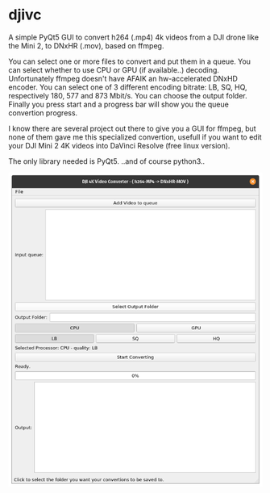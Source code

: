 # djivc
A simple PyQt5 GUI to convert h264 (.mp4) 4k videos from a DJI drone like the Mini 2, to DNxHR (.mov), based on ffmpeg.

You can select one or more files to convert and put them in a queue.
You can select whether to use CPU or GPU (if available..) decoding. Unfortunately ffmpeg doesn't have AFAIK an hw-accelerated DNxHD encoder.
You can select one of 3 different encoding bitrate: LB, SQ, HQ, respectively 180, 577 and 873 Mbit/s.
You can choose the output folder.
Finally you press start and a progress bar will show you the queue convertion progress.

I know there are several project out there to give you a GUI for ffmpeg, but none of them gave me this specialized convertion, usefull if you want to edit your DJI Mini 2 4K videos into DaVinci Resolve (free linux version).

The only library needed is PyQt5. ..and of course python3..

![GitHub Logo](/images/DJIVC_Screenshot.png)
